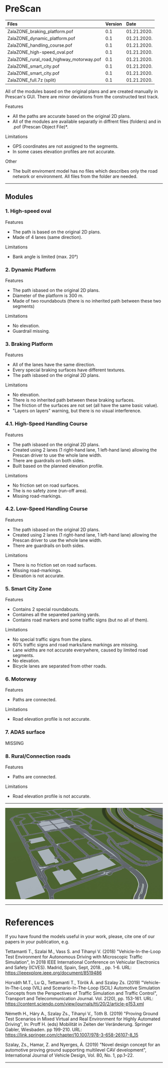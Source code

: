 # PreScan

| Files  | Version  | Date |
| :------------ |:---------------|:-----|
| ZalaZONE_braking_platform.pof     | 0.1 | 01.21.2020. |
| ZalaZONE_dynamic_platform.pof     | 0.1 | 01.21.2020. |
| ZalaZONE_handling_course.pof     | 0.1 | 01.21.2020. |
| ZalaZONE_high-speed_oval.pof     | 0.1 | 01.21.2020. |
| ZalaZONE_rural_road_highway_motorway.pof     | 0.1 | 01.21.2020. |
| ZalaZONE_smart_city.pof     | 0.1 | 01.21.2020. |
| ZalaZONE_smart_city.pof     | 0.1 | 01.21.2020. |
| ZalaZONE_full.7z (split)     | 0.1 | 01.21.2020. |

All of the modules based on the original plans and are created manually in Prescan's GUI. There are minor deviations from the constructed test track.

Features
- All the paths are accurate based on the original 2D plans. 
- All of the modules are available separatly in diffrent files (folders) and in .pof (Prescan Object File)*.

Limitations
- GPS coordinates are not assigned to the segments.
- In some cases elevation profiles are not accurate.

Other
- The built enviroment model has no files which describes only the road network or environment. All files from the folder are needed.

***

## Modules

### 1. High-speed oval

Features
- The path is based on the original 2D plans.
- Made of 4 lanes (same direction).

Limitations
- Bank angle is limited (max. 20°)

### 2. Dynamic Platform

Features
- The path isbased on the original 2D plans.
- Diameter of the platform is 300 m.
- Made of two roundabouts (there is no inherited path between these two segments)

Limitations
- No elevation.
- Guardrail missing.

### 3. Braking Platform

Features
- All of the lanes have the same direction.
- Every special braking surfaces have different textures.
- The path isbased on the original 2D plans.

Limitations
- No elevation.
- There is no inherited path between these braking surfaces.
- The friction of the surfaces are not set (all have the same basic value).
- "Layers on layers" warning, but there is no visual interference.

### 4.1. High-Speed Handling Course

Features
- The path isbased on the original 2D plans.
- Created using 2 lanes (1 right-hand lane, 1 left-hand lane) allowing the Prescan driver to use the whole lane width.
- There are guardrails on both sides.
- Built based on the planned elevation profile.

Limitations
- No friction set on road surfaces.
- The is no safety zone (run-off area).
- Missing road-markings.


### 4.2. Low-Speed Handling Course

Features
- The path isbased on the original 2D plans.
- Created using 2 lanes (1 right-hand lane, 1 left-hand lane) allowing the Prescan driver to use the whole lane width.
- There are guardrails on both sides.

Limitations
- There is no friction set on road surfaces.
- Missing road-markings.
- Elevation is not accurate.

### 5. Smart City Zone

Features
- Contains 2 special roundabouts.
- Containes all the separeted parking yards.
- Contains road markers and some traffic signs (but no all of them).

Limitations
- No special traffic signs from the plans.
- 60% traffic signs and road marks/lane markings are missing.
- Lane widths are not accurate everywhere, caused by limited road segments.
- No elevation.
- Bicycle lanes are separated from other roads.

### 6. Motorway 

Features
- Paths are connected.

Limitations
- Road elevation profile is not accurate.

### 7. ADAS surface

MISSING

### 8. Rural/Connection roads

Features
- Paths are connected.

Limitations
- Road elevation profile is not accurate.


***

![](https://github.com/BMEAutomatedDrive/ZalaZONE-automotive-proving-ground-virtual-simulation-models/blob/master/Prescan/Pictures/Prescan_SC_01.jpg)

***
# References
If you have found the models useful in your work, please, cite one of our papers in your publication, e.g.

Tettamanti T., Szalai M., Vass S. and Tihanyi V. (2018) "Vehicle-In-the-Loop Test Environment for Autonomous Driving with Microscopic Traffic Simulation", In 2018 IEEE International Conference on Vehicular Electronics and Safety (ICVES). Madrid, Spain, Sept, 2018. , pp. 1-6. 
URL: https://ieeexplore.ieee.org/document/8519486

Horváth M.T., Lu Q., Tettamanti T., Török Á. and Szalay Zs. (2019) "Vehicle-In-The-Loop (VIL) and Scenario-In-The-Loop (SCIL) Automotive Simulation Concepts from the Perspectives of Traffic Simulation and Traffic Control", Transport and Telecommunication Journal. Vol. 2(20), pp. 153-161. 
URL: https://content.sciendo.com/view/journals/ttj/20/2/article-p153.xml

Németh H., Háry A., Szalay Zs., Tihanyi V., Tóth B. (2019) "Proving Ground Test Scenarios in Mixed Virtual and Real Environment for Highly Automated Driving", In: Proff H. (eds) Mobilität in Zeiten der Veränderung. Springer Gabler, Wiesbaden. pp 199-210.
URL: https://link.springer.com/chapter/10.1007/978-3-658-26107-8_15

Szalay, Zs., Hamar, Z. and Nyerges, Á. (2019) "Novel design concept for an automotive proving ground supporting multilevel CAV development", International Journal of Vehicle Design, Vol. 80, No. 1, pp.1–22.

***
